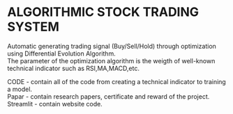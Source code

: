 # ALGORITHMIC STOCK TRADING SYSTEM

Automatic generating trading signal (Buy/Sell/Hold) through optimization using Differential Evolution Algorithm.  
The parameter of the optimization algorithm is the weigth of well-known technical indicator such as RSI,MA,MACD,etc.   

CODE - contain all of the code from creating a technical indicator to training a model.  
Papar - contain research papers, certificate and reward of the project.  
Streamlit - contain website code.  
